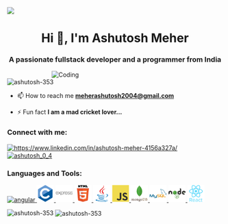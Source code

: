 <img align="center" width="1000" src="https://media.licdn.com/dms/image/C4D12AQGT0wqJTMjHtw/article-cover_image-shrink_600_2000/0/1631275853497?e=2147483647&v=beta&t=EsoF_Tn7OgiAvsV4Jy3vSWhi-Ee52UyM8bKtdAD5QQ0">
<h1 align="center">Hi 👋, I'm Ashutosh Meher</h1>
<h3 align="center">A passionate fullstack developer and a programmer from India</h3>
<img align="right" alt="Coding" width="400" src="https://media.tenor.com/Li7HobCHqa0AAAAj/trial.gif">

<p align="left"> <img src="https://komarev.com/ghpvc/?username=ashutosh-353&label=Profile%20views&color=0e75b6&style=flat" alt="ashutosh-353" /> </p>

- 📫 How to reach me **meherashutosh2004@gmail.com**

- ⚡ Fun fact **I am a mad cricket lover...**

<h3 align="left">Connect with me:</h3>
<p align="left">
<a href="https://linkedin.com/in/https://www.linkedin.com/in/ashutosh-meher-4156a327a/" target="blank"><img align="center" src="https://raw.githubusercontent.com/rahuldkjain/github-profile-readme-generator/master/src/images/icons/Social/linked-in-alt.svg" alt="https://www.linkedin.com/in/ashutosh-meher-4156a327a/" height="30" width="40" /></a>
<a href="https://instagram.com/ashutosh_0_4" target="blank"><img align="center" src="https://raw.githubusercontent.com/rahuldkjain/github-profile-readme-generator/master/src/images/icons/Social/instagram.svg" alt="ashutosh_0_4" height="30" width="40" /></a>
</p>

<h3 align="left">Languages and Tools:</h3>
<p align="left"> <a href="https://angular.io" target="_blank" rel="noreferrer"> <img src="https://angular.io/assets/images/logos/angular/angular.svg" alt="angular" width="40" height="40"/> </a> <a href="https://www.cprogramming.com/" target="_blank" rel="noreferrer"> <img src="https://raw.githubusercontent.com/devicons/devicon/master/icons/c/c-original.svg" alt="c" width="40" height="40"/> </a> <a href="https://expressjs.com" target="_blank" rel="noreferrer"> <img src="https://raw.githubusercontent.com/devicons/devicon/master/icons/express/express-original-wordmark.svg" alt="express" width="40" height="40"/> </a> <a href="https://www.w3.org/html/" target="_blank" rel="noreferrer"> <img src="https://raw.githubusercontent.com/devicons/devicon/master/icons/html5/html5-original-wordmark.svg" alt="html5" width="40" height="40"/> </a> <a href="https://www.java.com" target="_blank" rel="noreferrer"> <img src="https://raw.githubusercontent.com/devicons/devicon/master/icons/java/java-original.svg" alt="java" width="40" height="40"/> </a> <a href="https://developer.mozilla.org/en-US/docs/Web/JavaScript" target="_blank" rel="noreferrer"> <img src="https://raw.githubusercontent.com/devicons/devicon/master/icons/javascript/javascript-original.svg" alt="javascript" width="40" height="40"/> </a> <a href="https://www.mongodb.com/" target="_blank" rel="noreferrer"> <img src="https://raw.githubusercontent.com/devicons/devicon/master/icons/mongodb/mongodb-original-wordmark.svg" alt="mongodb" width="40" height="40"/> </a> <a href="https://www.mysql.com/" target="_blank" rel="noreferrer"> <img src="https://raw.githubusercontent.com/devicons/devicon/master/icons/mysql/mysql-original-wordmark.svg" alt="mysql" width="40" height="40"/> </a> <a href="https://nodejs.org" target="_blank" rel="noreferrer"> <img src="https://raw.githubusercontent.com/devicons/devicon/master/icons/nodejs/nodejs-original-wordmark.svg" alt="nodejs" width="40" height="40"/> </a> <a href="https://reactjs.org/" target="_blank" rel="noreferrer"> <img src="https://raw.githubusercontent.com/devicons/devicon/master/icons/react/react-original-wordmark.svg" alt="react" width="40" height="40"/> </a> </p>

<p><img align="left" src="https://github-readme-stats.vercel.app/api/top-langs?username=ashutosh-353&show_icons=true&locale=en&layout=compact" alt="ashutosh-353" /></p>

<p>&nbsp;<img align="center" src="https://github-readme-stats.vercel.app/api?username=ashutosh-353&show_icons=true&locale=en" alt="ashutosh-353" /></p>
